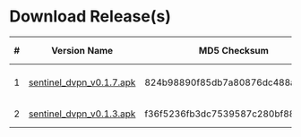 Download Release(s) 
===


| # | Version Name | MD5 Checksum | Release Date | Binary URL |
| -------- | -------- | -------- | --------- | ------- |
| 1     | [sentinel_dvpn_v0.1.7.apk](https://github.com/sentinel-official/sentinel/blob/master/mobile-client-android/binaries/sentinel_dvpn_v0.1.7.apk) | 824b98890f85db7a80876dc488adec45     | 4th September 2018 | [Download Here](https://github.com/sentinel-official/sentinel/blob/master/mobile-client-android/binaries/sentinel_dvpn_v0.1.7.apk)
| 2     | [sentinel_dvpn_v0.1.3.apk](https://github.com/sentinel-official/sentinel/blob/master/mobile-client-android/binaries/sentinel_dvpn_v0.0.1.13.apk) | f36f5236fb3dc7539587c280bf88ead7     | 17th July 2018 | [Download Here](https://github.com/sentinel-official/sentinel/blob/master/mobile-client-android/binaries/sentinel_dvpn_v0.0.1.13.apk)
